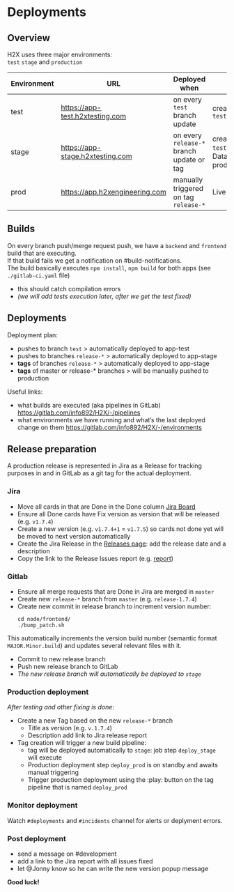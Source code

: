 # Deployments

## Overview

H2X uses three major environments:   
`test` `stage` and `production`

| Environment | URL                              | Deployed when                             | Notes                                                                                                 |
| ----------- | -------------------------------- | ----------------------------------------- | ----------------------------------------------------------------------------------------------------- |
| test        | https://app-test.h2xtesting.com  | on every `test` branch update             | create users with `test+something@h2xtesting.com`                                                     |
| stage       | https://app-stage.h2xtesting.com | on every `release-*` branch update or tag | create users with `test+something@h2xtesting.com`.   Database backup restored from prod occasionally. |
| prod        | https://app.h2xengineering.com   | manually triggered on tag `release-*`     | Live system!                                                                                          |

## Builds
On every branch push/merge request push, we have a `backend` and `frontend` build that are executing.  
If that build fails we get a notification on #build-notifications.  
The build basically executes `npm install`, `npm build` for both apps (see `./gitlab-ci.yaml` file)
* this should catch compilation errors
* _(we will add tests execution later, after we get the test fixed)_

## Deployments
Deployment plan:
* pushes to branch `test` > automatically deployed to app-test
* pushes to branches `release-*` > automatically deployed to app-stage
* **tags** of branches `release-*` > automatically deployed to app-stage
* **tags** of master or release-* branches > will be manually pushed to production

Useful links:
* what builds are executed (aka pipelines in GitLab) https://gitlab.com/info892/H2X/-/pipelines
* what environments we have running and what’s the last deployed change on them https://gitlab.com/info892/H2X/-/environments

## Release preparation

A production release is represented in Jira as a Release for tracking purposes in and in GitLab as a git tag for the actual deployment. 

### Jira
* Move all cards in that are Done in the Done column [Jira Board](https://h2xengineering.atlassian.net/secure/RapidBoard.jspa?projectKey=DEV&rapidView=1) 
* Ensure all Done cards have Fix version as version that will be released (e.g. `v1.7.4`)
* Create a new version (e.g. `v1.7.4+1` = `v1.7.5`) so cards not done yet will be moved to next version automatically
* Create the Jira Release in the [Releases page](https://h2xengineering.atlassian.net/projects/DEV?selectedItem=com.atlassian.jira.jira-projects-plugin:release-page): add the release date and a description
* Copy the link to the Release Issues report (e.g. [report](https://h2xengineering.atlassian.net/projects/DEV/versions/10011/tab/release-report-all-issues))

### Gitlab
* Ensure all merge requests that are Done in Jira are merged in `master`
* Create new `release-*` branch from `master` (e.g. `release-1.7.4`)
* Create new commit in release branch to increment version number: 
  ```shell
  cd node/frontend/
  ./bump_patch.sh
  ```
This automatically increments the version build number (semantic format `MAJOR.Minor.build`) and updates several relevant files with it.
* Commit to new release branch
* Push new release branch to GitLab
* _The new release branch will automatically be deployed to `stage`_  

### Production deployment
_After testing and other fixing is done_:
* Create a new Tag based on the new `release-*` branch
  * Title as version (e.g. `v.1.7.4`)
  * Description add link to Jira release report
* Tag creation will trigger a new build pipeline:
  * tag will be deployed automatically to `stage`: job step `deploy_stage` will execute
  * Production deployment step `deploy_prod` is on standby and awaits manual triggering
  * Trigger production deployment using the :play: button on the tag pipeline that is named `deploy_prod`

### Monitor deployment
Watch `#deployments` and `#incidents` channel for alerts or deplyment errors.

### Post deployment
* send a message on #development
* add a link to the Jira report with all issues fixed
* let @Jonny know so he can write the new version popup message

**Good luck!**
